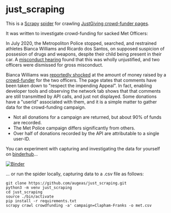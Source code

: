 
# just_scraping

This is a [Scrapy](https://scrapy.org/) [spider](https://docs.scrapy.org/en/latest/topics/spiders.html) for crawling
[JustGiving crowd-funder pages](https://www.justgiving.com/crowdfunding).

It was written to investigate crowd-funding for sacked Met Officers:

In July 2020, the Metropoliton Police stopped, searched, and restrained athletes Bianca Williams and Ricardo dos Santos, on supposed suspicion of possesion of drugs and weapons, despite their child being present in their car. A [misconduct hearing](https://www.policeconduct.gov.uk/news/statement-following-misconduct-hearing-over-stop-and-search-bianca-williams-and-ricardo-dos) found that this was wholly unjustified, and two officers were dismissed for gross misconduct.

Bianca Williams was [reportedly shocked](https://www.bbc.co.uk/news/uk-england-london-67261517) at the amount of money raised by a
[crowd-funder](https://web.archive.org/web/20231031124058/https://www.justgiving.com/crowdfunding/Clapham-Franks) for the two officers.
The page states that comments have been taken down to "respect the impending Appeal". In fact, enabling developer tools and observing the network tab shows that that comments are still transmitted by API calls, and just not displayed. Some donations have a "userId" associated with them, and it is a simple matter to gather data for the crowd-funding campaign.

* Not all donations for a campaign are returned, but about 90% of funds are recorded.
* The Met Police campaign differs significantly from others.
* Over half of donations recorded by the API are attributable to a single user-ID.

You can experiment with capturing and investigating the data for yourself on [binderhub](https://mybinder.org)...


[![Binder](https://mybinder.org/badge_logo.svg)](https://mybinder.org/v2/gh/augeas/just_scraping/master?labpath=met_crowdfund.ipynb)

... or run the spider locally, capturing data to a .csv file as follows:

```
git clone https://github.com/augeas/just_scraping.git
python3 -m venv just_scraping
cd just_scraping
source ./bin/activate
pip install -r requirements.txt
scrapy crawl crowdfunding -a' campaign=Clapham-Franks -o met.csv
```

